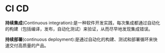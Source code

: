 # CI CD

**持续集成**(Continuous integration):是一种软件开发实践，每次集成都通过自动化的构建（包括编译，发布，自动化测试）来验证，从而尽早地发现集成错误。

**持续部署**(continuous deployment):是通过自动化的构建、测试和部署循环来快速交付高质量的产品。